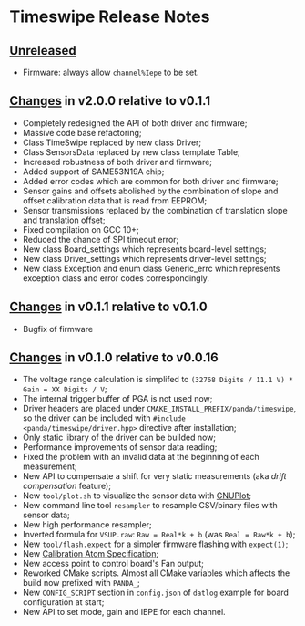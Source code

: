 # Timeswipe Release Notes

## [Unreleased]

  - Firmware: always allow `channel%Iepe` to be set.

## [Changes][2.0.0] in v2.0.0 relative to v0.1.1

  - Completely redesigned the API of both driver and firmware;
  - Massive code base refactoring;
  - Class TimeSwipe replaced by new class Driver;
  - Class SensorsData replaced by new class template Table;
  - Increased robustness of both driver and firmware;
  - Added support of SAME53N19A chip;
  - Added error codes which are common for both driver and firmware;
  - Sensor gains and offsets abolished by the combination of slope and offset
  calibration data that is read from EEPROM;
  - Sensor transmissions replaced by the combination of translation slope and
  translation offset;
  - Fixed compilation on GCC 10+;
  - Reduced the chance of SPI timeout error;
  - New class Board_settings which represents board-level settings;
  - New class Driver_settings which represents driver-level settings;
  - New class Exception and enum class Generic_errc which represents exception
  class and error codes correspondingly.

## [Changes][0.1.1] in v0.1.1 relative to v0.1.0

  - Bugfix of firmware

## [Changes][0.1.0] in v0.1.0 relative to v0.0.16

 - The voltage range calculation is simplifed to
 `(32768 Digits / 11.1 V) * Gain = XX Digits / V`;
 - The internal trigger buffer of PGA is not used now;
 - Driver headers are placed under `CMAKE_INSTALL_PREFIX/panda/timeswipe`, so
 the driver can be included with `#include <panda/timeswipe/driver.hpp>`
 directive after installation;
 - Only static library of the driver can be builded now;
 - Performance improvements of sensor data reading;
 - Fixed the problem with an invalid data at the beginning of each measurement;
 - New API to compensate a shift for very static measurements (aka *drift
 compensation* feature);
 - New `tool/plot.sh` to visualize the sensor data with [GNUPlot];
 - New command line tool `resampler` to resample CSV/binary files with sensor
 data;
 - New high performance resampler;
 - Inverted formula for `VSUP.raw`: `Raw = Real*k + b` (was `Real = Raw*k + b`);
 - New `tool/flash.expect` for a simpler firmware flashing with `expect(1)`;
 - New [Calibration Atom Specification](doc/hat-calibration.md);
 - New access point to control board's Fan output;
 - Reworked CMake scripts. Almost all CMake variables which affects the build
 now prefixed with `PANDA_`;
 - New `CONFIG_SCRIPT` section in `config.json` of `datlog` example for board
 configuration at start;
 - New API to set mode, gain and IEPE for each channel.

[Unreleased]: https://github.com/panda-official/timeswipe/compare/v2.0.0...HEAD
[2.0.0]: https://github.com/panda-official/timeswipe/compare/v0.1.1...v2.0.0
[0.1.1]: https://github.com/panda-official/timeswipe/compare/v0.1.0...v0.1.1
[0.1.0]: https://github.com/panda-official/timeswipe/compare/v0.0.16...v0.1.0
[GNUPlot]: http://www.gnuplot.info
